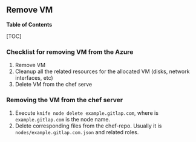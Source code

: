 ## Remove VM

**Table of Contents**

[TOC]

### Checklist for removing VM from the Azure

1. Remove VM
1. Cleanup all the related resources for the allocated VM (disks, network interfaces, etc)
1. Delete VM from the chef serve

### Removing the VM from the chef server

1. Execute `knife node delete example.gitlap.com`, where is `example.gitlap.com` is the node name.
1. Delete corresponding files from the chef-repo. Usually it is `nodes/example.gitlap.com.json` and related roles.

